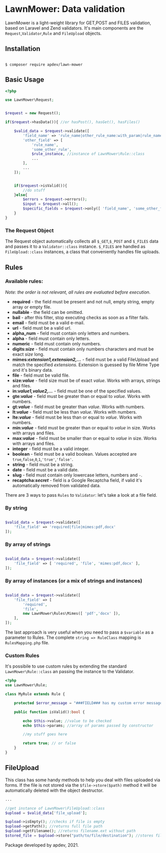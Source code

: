 # LawnMower: Data validation

LawnMower is a light-weight library for GET,POST and FILES validation, based on Laravel and Zend validators.
It's main components are the `Request`,`Validator`,`Rule` and `FileUpload` objects.


## Installation

```

$ composer require apdev/lawn-mower

```

## Basic Usage

```php
<?php

use LawnMower\Request;


$request = new Request();

if($request->hasData()){ //or hasPost(), hasGet(), hasFiles()

    $valid_data = $request->validate([
        'field_name' => 'rule_name|other_rule_name:with_param|rule_name',
        'other_field' => [
            'rule_name',
            'some_other_rule',
            $rule_instance, //instance of LawnMower\Rule::class
            ...
        ],
        ...
    ]);


    if($request->isValid()){
        //do stuff
    }else{
        $errors = $request->errors();
        $input = $request->all();
        $specific_fields = $request->only([ 'field_name', 'some_other_field', ... ]);
    }
}

```

### The Request Object

The Request object automatically collects all `$_GET`,`$_POST` and `$_FILES` data and passes it to a `Validator::class` instance.
`$_FILES` are handled as `FileUpload::class` instances, a class that conveniently handles file uploads. 

## Rules
### Available rules:

*Note: the order is not relevant, all rules are evaluated before execution.*

* **required** - the field must be present and not null, empty string, empty array or empty file.
* **nullable** - the field can be omitted.
* **bail** - after this filter, stop executing checks as soon as a filter fails.
* **email** - field must be a valid e-mail.
* **url** - field must be a valid url.
* **alpha_num** - field must contain only letters and numbers.
* **alpha** - field must contain only letters.
* **numeric** - field must contain only numbers.
* **digits:*size*** - field must contain only numbers characters and must be exact *size* long.
* **mimes:*extension1,extension2,...*** - field must be a valid FileUpload and match the specified *extensions*. Extension is guessed by file Mime Type and it's binary data.
* **file** - field must be valid file.
* **size:*value*** - field size must be of exact *value*. Works with arrays, strings and files.
* **in:*value1,value2,...*** - field must be one of the specified values.
* **gte:*value*** - field must be greater than or equal to *value*. Works with numbers.
* **gt:*value*** - field must be greater than *value*. Works with numbers.
* **lt:*value*** - field must be less than *value*. Works with numbers.
* **lte:*value*** - field must be less than or equal to *value*. Works with numbers.
* **min:*value*** - field must be greater than or equal to *value* in size. Works with arrays and files. 
* **max:*value*** - field must be smaller than or equal to *value* in size. Works with arrays and files. 
* **integer** - field must be a valid integer.
* **boolean** - field must be a valid boolean. Values accepted are `true`,`false`,`0`,`1`,`'true'`,`'false'`.
* **string** - field must be a string.
* **date** - field must be a valid date.
* **slug** - field must contain only lowercase letters, numbers and `-`.
* **recaptcha:*secret*** - field is a Google Recaptcha field, if valid it's automatically removed from validated data.


There are 3 ways to pass `Rules` to `Validator`: let's take a look at a file field.

### By string

```php

$valid_data = $request->validate([
    'file_field' => 'required|file|mimes:pdf,docx'
]);


```

### By array of strings

```php

$valid_data = $request->validate([
    'file_field' => [ 'required', 'file', 'mimes:pdf,docx' ],
]);


```

### By array of instances (or a mix of strings and instances)

```php

$valid_data = $request->validate([
    'file_field' => [
        'required',
        'file',
        new LawnMower\Rules\Mimes([ 'pdf','docx' ]),
    ],
]);


```

The last approach is very useful when you need to pass a `$variable` as a parameter to Rules.
The complete `string => RuleClass` mapping is `RulesMapping.php` file.


### Custom Rules

It's possibile to use custom rules by extending the standard `LawnMower\Rule::class` an passing the instance to the Validator.


```php
<?php
use LawnMower\Rule;

class MyRule extends Rule {

    protected $error_message = "###FIELD### has my custom error message, with ###PARAMS### too.";

    public function isValid():bool {

        echo $this->value; //value to be checked
        echo $this->params; //array of params passed by constructor

        //my stuff goes here

        return true; // or false
    }
}


```


## FileUpload

This class has some handy methods to help you deal with files uploaded via forms.
If the file is not stored via the `$file->store($path)` method it will be automatically deleted with the object destructor.

```php
...

//get instance of LawnMower\FileUpload::class
$upload = $valid_data['file_upload'];

$upload->isEmpty(); //checks if file is empty
$upload->getPath(); //returns full file path
$upload->getFilename(); //returns filename.ext without path
$stored_file = $upload->store("path/to/file/destination"); //stores file and returns a LawnMower\File::class instance;

```

Package developed by apdev, 2021.